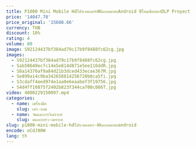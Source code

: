 ```yaml
---
title: P1000 Mini Mobile Hdโปรเจคเตอร์4KแบบพกพาAndroid 9โฮมเธียเตอร์DLP Proyector 150 ANSIโปรเจคเตอร์เดินป่ากลางแจ้ง
price: '14047.78'
price_original: '15608.66'
currency: THB
discount: 10%
rating: 4
volume: 80
image: S92124437bf384ad79c17b9f8488fc62cg.jpg
images:
  - S92124437bf384ad79c17b9f8488fc62cg.jpg
  - Sab50649ecfc14e5e814d871e5ee116ddR.jpg
  - S8a14370af9a84d21b3dced433ecae367M.jpg
  - Se899a14c9ba342658814256720b8ca5fi.jpg
  - S3cdaff4eed974e1aa0e6eaabef3f19756.jpg
  - S4d4ff10875f2402b823f344ca700c886T.jpg
video: 4000229150097.mp4
categories:
  - name: เครื่องมือ
    slug: เคร-องม
  - name: วัดและการวิเคราะห์
    slug: ดและการว-เคราะห
slug: p1000-mini-mobile-hdโปรเจคเตอร-4kแบบพกพาandroid
encode: oCdJ90W
lang: th
---
```

  